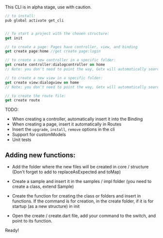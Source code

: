 This CLI is in alpha stage, use with caution.

```dart
// to install:
pub global activate get_cli 


// To start a project with the chosen structure:
get init 

// to create a page: Pages have controller, view, and binding
get create page:home //get create page:login 

// to create a new controller in a specific folder:
get create controller:dialogcontroller on home
// Note: you don't need to point the way, Getx will automatically search for the home folder and insert your controller there.

// to create a new view in a specific folder:
get create view:dialogview on home
// Note: you don't need to point the way, Getx will automatically search for the home folder and insert your controller there.

// to create the route file:
get create route 

```

TODO: 
- When creating a controller, automatically insert it into the Binding
- When creating a page, insert it automatically in Routes
- Insert the `upgrade`, `install`, `remove` options in the cli
- Support for customModels
- Unit tests


## Adding new functions:
- Add the folder where the new files will be created in core / structure (Don't forget to add to replaceAsExpected and toMap)

- Create a sample and insert it in the samples / impl folder (you need to create a class, extend Sample)

- Create the function for creating the class or folders and insert in functions. If the command is for creation, in the create folder, if it is for startup (as a new structure) in init

- Open the create / create.dart file, add your command to the switch, and point to its function.


Ready!